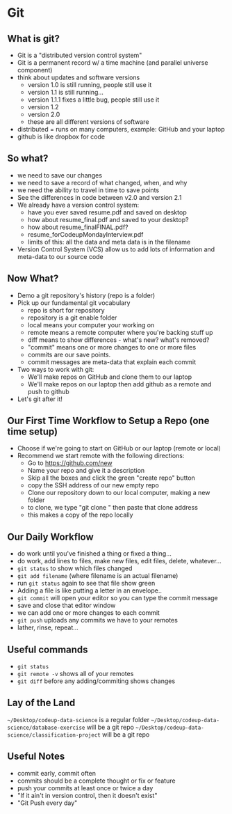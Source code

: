 # Git

## What is git?
- Git is a "distributed version control system"
- Git is a permanent record w/ a time machine (and parallel universe component)
- think about updates and software versions
    - version 1.0 is still running, people still use it
    - version 1.1 is still running...
    - version 1.1.1 fixes a little bug, people still use it
    - version 1.2 
    - version 2.0
    - these are all different versions of software
- distributed = runs on many computers, example: GitHub and your laptop
- github is like dropbox for code

## So what?
- we need to save our changes
- we need to save a record of what changed, when, and why
- we need the ability to travel in time to save points
- See the differences in code between v2.0 and version 2.1
- We already have a version control system:
    - have you ever saved resume.pdf and saved on desktop
    - how about resume_final.pdf and saved to your desktop?
    - how about resume_finalFINAL.pdf?
    - resume_forCodeupMondayInterview.pdf
    - limits of this: all the data and meta data is in the filename
- Version Control System (VCS) allow us to add lots of information and meta-data to our source code

## Now What?
- Demo a git repository's history (repo is a folder)
- Pick up our fundamental git vocabulary
    - repo is short for repository
    - repository is a git enable folder
    - local means your computer your working on
    - remote means a remote computer where you're backing stuff up
    - diff means to show differences - what's new? what's removed?
    - "commit" means one or more changes to one or more files
    - commits are our save points.
    - commit messages are meta-data that explain each commit
- Two ways to work with git:
    - We'll make repos on GitHub and clone them to our laptop
    - We'll make repos on our laptop then add github as a remote and push to github
- Let's git after it!



## Our First Time Workflow to Setup a Repo (one time setup)
- Choose if we're going to start on GitHub or our laptop (remote or local)
- Recommend we start remote with the following directions:
    - Go to https://github.com/new
    - Name your repo and give it a description
    - Skip all the boxes and click the green "create repo" button
    - copy the SSH address of our new empty repo
    - Clone our repository down to our local computer, making a new folder
    - to clone, we type "git clone " then paste that clone address
    - this makes a copy of the repo locally

## Our Daily Workflow
- do work until you've finished a thing or fixed a thing...
- do work, add lines to files, make new files, edit files, delete, whatever...
- `git status` to show which files changed
- `git add filename` (where filename is an actual filename)
- run `git status` again to see that file show green
- Adding a file is like putting a letter in an envelope..
- `git commit` will open your editor so you can type the commit message
- save and close that editor window
- we can add one or more changes to each commit
- `git push` uploads any commits we have to your remotes
- lather, rinse, repeat...

## Useful commands
- `git status`
- `git remote -v` shows all of your remotes
- `git diff` before any adding/commiting shows changes

## Lay of the Land
`~/Desktop/codeup-data-science` is a regular folder
`~/Desktop/codeup-data-science/database-exercise` will be a git repo
`~/Desktop/codeup-data-science/classification-project` will be a git repo


## Useful Notes
- commit early, commit often
- commits should be a complete thought or fix or feature
- push your commits at least once or twice a day
- "If it ain't in version control, then it doesn't exist"
- "Git Push every day"